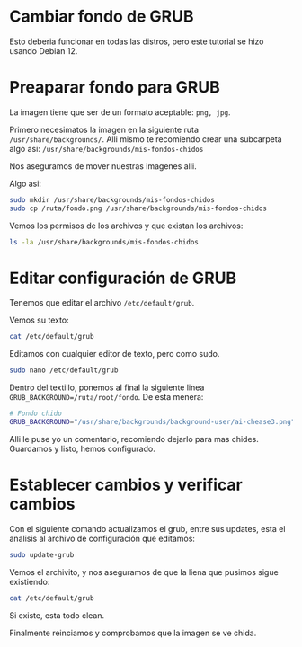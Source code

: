 # Cambiar fondo de GRUB
Esto deberia funcionar en todas las distros, pero este tutorial se hizo usando Debian 12.

# Preaparar fondo para GRUB
La imagen tiene que ser de un formato aceptable: `png, jpg`.

Primero necesimatos la imagen en la siguiente ruta `/usr/share/backgrounds/`. Alli mismo te recomiendo crear una subcarpeta algo asi: `/usr/share/backgrounds/mis-fondos-chidos`

Nos aseguramos de mover nuestras imagenes alli.

Algo asi:
```bash
sudo mkdir /usr/share/backgrounds/mis-fondos-chidos
sudo cp /ruta/fondo.png /usr/share/backgrounds/mis-fondos-chidos
```

Vemos los permisos de los archivos y que existan los archivos:
```bash
ls -la /usr/share/backgrounds/mis-fondos-chidos
```


# Editar configuración de GRUB
Tenemos que editar el archivo `/etc/default/grub`.

Vemos su texto:
```bash
cat /etc/default/grub
```

Editamos con cualquier editor de texto, pero como sudo.
```bash
sudo nano /etc/default/grub
```

Dentro del textillo, ponemos al final la siguiente linea `GRUB_BACKGROUND=/ruta/root/fondo`.
De esta menera:
```bash
# Fondo chido
GRUB_BACKGROUND="/usr/share/backgrounds/background-user/ai-chease3.png"
```

Alli le puse yo un comentario, recomiendo dejarlo para mas chides. Guardamos y listo, hemos configurado.




# Establecer cambios y verificar cambios
Con el siguiente comando actualizamos el grub, entre sus updates, esta el analisis al archivo de configuración que editamos:

```bash
sudo update-grub
```

Vemos el archivito, y nos aseguramos de que la liena que pusimos sigue existiendo:
```bash
cat /etc/default/grub
```

Si existe, esta todo clean.

Finalmente reinciamos y comprobamos que la imagen se ve chida.